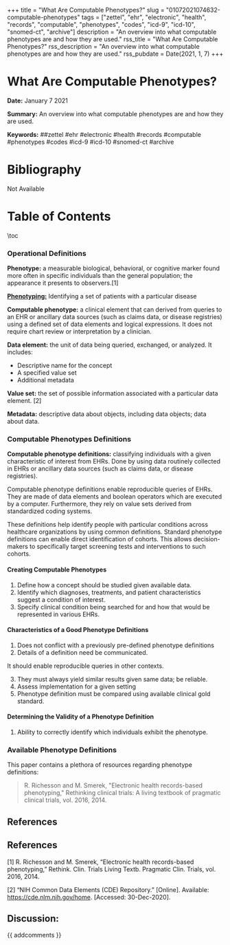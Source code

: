 +++
title = "What Are Computable Phenotypes?"
slug = "01072021074632-computable-phenotypes"
tags = ["zettel", "ehr", "electronic", "health", "records", "computable", "phenotypes", "codes", "icd-9", "icd-10", "snomed-ct", "archive"]
description = "An overview into what computable phenotypes are and how they are used."
rss_title = "What Are Computable Phenotypes?"
rss_description = "An overview into what computable phenotypes are and how they are used."
rss_pubdate = Date(2021, 1, 7)
+++



What Are Computable Phenotypes?
=========

**Date:** January 7 2021

**Summary:** An overview into what computable phenotypes are and how they are used.

**Keywords:** ##zettel #ehr #electronic #health #records #computable #phenotypes #codes #icd-9 #icd-10 #snomed-ct #archive

Bibliography
==========

Not Available

Table of Contents
=========

\toc

### Operational Definitions

**Phenotype:** a measurable biological, behavioral, or cognitive marker found more often in specific individuals than the general population; the appearance it presents to observers.[1]

[**Phenotyping:**](/./08122022205622-assessing-phenotype-fairness.md) Identifying a set of patients with a particular disease 

**Computable phenotype:** a clinical element that can derived from queries to an EHR or ancillary data sources (such as claims data, or disease registries) using a defined set of data elements and logical expressions.  It does not require chart review or interpretation by a clinician. 

**Data element:** the unit of data being queried, exchanged, or analyzed. It includes:

  * Descriptive name for the concept
  * A specified value set
  * Additional metadata

**Value set:** the set of possible information associated with a particular data element. [2]

**Metadata:** descriptive data about objects, including data objects; data about data.

### Computable Phenotypes Definitions

**Computable phenotype definitions:** classifying individuals with a given characteristic of interest from EHRs. Done by using data routinely collected in EHRs or ancillary data sources (such as claims data, or disease registries).

Computable phenotype definitions enable reproducible queries of EHRs. They are made of data elements and boolean operators which are executed by a computer. Furthermore, they rely on value sets derived from standardized coding systems.

These definitions help identify people with particular conditions across healthcare organizations by using common definitions. Standard phenotype definitions can enable direct identification of cohorts. This allows decision-makers to specifically target screening tests and interventions to such cohorts.

#### Creating Computable Phenotypes

1. Define how a concept should be studied given available data.
2. Identify which diagnoses, treatments, and patient characteristics suggest a condition of interest.
3. Specify clinical condition being searched for and how that would be represented in various EHRs.

#### Characteristics of a Good Phenotype Definitions

1. Does not conflict with a previously pre-defined phenotype definitions
2. Details of a definition need be communicated.

It should enable reproducible queries in other contexts.

3. They must always yield similar results given same data; be reliable.
4. Assess implementation for a given setting
5. Phenotype definition must be compared using available clinical gold standard.

#### Determining the Validity of a Phenotype Definition

1. Ability to correctly identify which individuals exhibit the phenotype.

### Available Phenotype Definitions

This paper contains a plethora of resources regarding phenotype definitions:

> R. Richesson and M. Smerek, "Electronic health records-based phenotyping," Rethinking clinical trials: A living textbook of pragmatic clinical trials, vol. 2016, 2014.


## References

## References

[1] R. Richesson and M. Smerek, “Electronic health records-based phenotyping,” Rethink. Clin. Trials Living Textb. Pragmatic Clin. Trials, vol. 2016, 2014.

[2] “NIH Common Data Elements (CDE) Repository.” [Online]. Available: https://cde.nlm.nih.gov/home. [Accessed: 30-Dec-2020].
## Discussion: 

{{ addcomments }}
